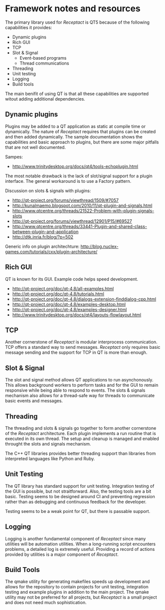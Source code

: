 # Framework notes and resources #

The primary library used for *Receptact* is QT5 because of the following capabilities it provides:

 - Dynamic plugins
 - Rich GUI
 - TCP
 - Slot & Signal
   - Event-based programs
   - Thread communications
 - Threading
 - Unit testing
 - Logging
 - Build tools

The main benifit of using QT is that all these capabilities are supported witout adding additional dependencies. 
 
## Dynamic plugins ##

Plugins may be added to a QT application as static at compile time or dynamically. The nature of *Receptact* requires that plugins can be created and then added dynamically. The sample documentation shows the capabilities and basic approach to plugins, but there are some major pitfalls that are not well documented. 

Sampes:

 - http://www.trinitydesktop.org/docs/qt4/tools-echoplugin.html

The most notable drawback is the lack of slot/signal support for a plugin interface. The general workaround is to use a Factory pattern.

Discussion on slots & signals with plugins:

 - http://qt-project.org/forums/viewthread/1509/#7057
 - http://kunalmaemo.blogspot.com/2010/11/qt-plugin-and-signals.html
 - http://www.qtcentre.org/threads/21522-Problem-with-plugin-signals-slots
 - http://qt-project.org/forums/viewthread/12901/P15/#69527
 - http://www.qtcentre.org/threads/33441-Plugin-and-shared-class-between-plugin-and-application
 - http://dtk.inria.fr/blog/?p=502
 
Generic info on plugin architechture: http://blog.nuclex-games.com/tutorials/cxx/plugin-architecture/

## Rich GUI ##

QT is known for its GUI. Example code helps speed development.

 - http://qt-project.org/doc/qt-4.8/all-examples.html
 - http://qt-project.org/doc/qt-4.8/tutorials.html
 - http://qt-project.org/doc/qt-4.8/dialogs-extension-finddialog-cpp.html
 - http://qt-project.org/doc/qt-4.8/examples-desktop.html
 - http://qt-project.org/doc/qt-4.8/examples-designer.html
 - http://www.trinitydesktop.org/docs/qt4/layouts-flowlayout.html
 

## TCP ##

Another cornerstone of *Receptact* is modular interprocess communication. TCP offers a standard way to send messages. *Receptact* only requires basic message sending and the support for TCP in QT is more than enough.

## Slot & Signal ##

The slot and signal method allows QT applications to run asynchonously. This allows background workers to perform tasks and for the GUI to remain responsive while being able to respond to events. The slots & signals mechanism also allows for a thread-safe way for threads to communicate basic events and messages. 

## Threading ##

The threading and slots & signals go together to form another cornerstone of the *Receptact* architecture. Each plugin implements a run routine that is executed in its own thread. The setup and cleanup is managed and enabled throught the slots and signals mechanism. 

The C++ QT libraries provides better threading support than libraries from interpreted languages like Python and Ruby.

## Unit Testing ##

The QT library has standard support for unit testing. Integration testing of the GUI is possible, but not straitforward. Also, the testing tools are a bit basic. Testing seems to be designed around CI and preventing regression rather than as debugging and continuous feedback for the developer. 

Testing seems to be a weak point for QT, but there is passable support. 

## Logging ##

Logging is another fundamental component of *Receptact* since many utilities will be automation utilities. When a long-running script encounters problems, a detailed log is extremely useful. Providing a record of actions provided by utilities is a major component of *Receptact*.

## Build Tools ##

The qmake utility for generating makefiles speeds up development and allows for the repository to contain projects for unit testing, integration testing and example plugins in addition to the main project. The qmake utility may not be preferred for all projects, but *Receptact* is a small project and does not need much sophistication.

